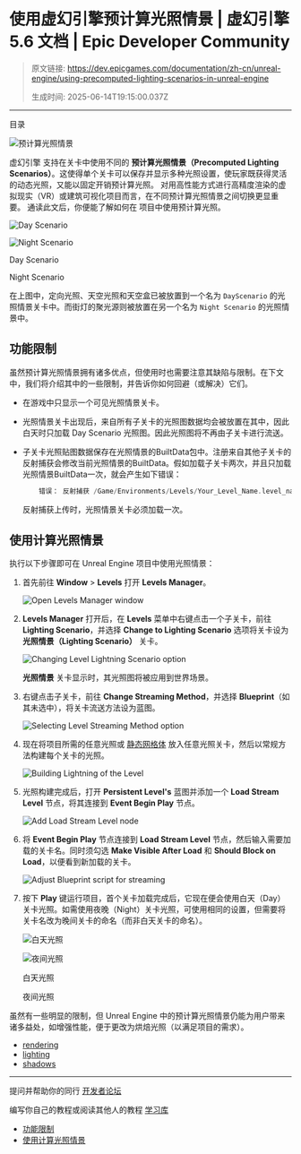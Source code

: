 # 使用虚幻引擎预计算光照情景 | 虚幻引擎 5.6 文档 | Epic Developer Community

> 原文链接: https://dev.epicgames.com/documentation/zh-cn/unreal-engine/using-precomputed-lighting-scenarios-in-unreal-engine
> 
> 生成时间: 2025-06-14T19:15:00.037Z

---

目录

![预计算光照情景](https://dev.epicgames.com/community/api/documentation/image/b835e0c5-7187-4de8-9064-703ebb71cf9d?resizing_type=fill&width=1920&height=335)

虚幻引擎 支持在关卡中使用不同的 **预计算光照情景（Precomputed Lighting Scenarios）**。这使得单个关卡可以保存并显示多种光照设置，使玩家既获得灵活的动态光照，又能以固定开销预计算光照。 对用高性能方式进行高精度渲染的虚拟现实（VR）或建筑可视化项目而言，在不同预计算光照情景之间切换更显重要。 通读此文后，你便能了解如何在 项目中使用预计算光照。

![Day Scenario](https://d1iv7db44yhgxn.cloudfront.net/documentation/images/ff89fd6a-6772-4e76-b3fc-bc4043b3ca1f/01-pcls-day.png)

![Night Scenario](https://d1iv7db44yhgxn.cloudfront.net/documentation/images/6ff61945-067c-4a96-be27-d3ebec34977d/02-pcls-night.png)

Day Scenario

Night Scenario

在上图中，定向光照、天空光照和天空盒已被放置到一个名为 `DayScenario` 的光照情景关卡中。而街灯的聚光源则被放置在另一个名为 `Night Scenario` 的光照情景中。

## 功能限制

虽然预计算光照情景拥有诸多优点，但使用时也需要注意其缺陷与限制。在下文中，我们将介绍其中的一些限制，并告诉你如何回避（或解决）它们。

-   在游戏中只显示一个可见光照情景关卡。
-   光照情景关卡出现后，来自所有子关卡的光照图数据均会被放置在其中，因此白天时只加载 Day Scenario 光照图。因此光照图将不再由子关卡进行流送。
-   子关卡光照贴图数据保存在光照情景的BuiltData包中。注册来自其他子关卡的反射捕获会修改当前光照情景的BuiltData。假如加载子关卡两次，并且只加载光照情景BuiltData一次，就会产生如下错误：
    
    ```cpp
    	错误： 反射捕获 /Game/Environments/Levels/Your_Level_Name.level_name:PersistentLevel.SphereReflectionCapture_1.NewReflectionComponent 上传了两次，且未重新加载其光照情景关卡。
    ```
    
    反射捕获上传时，光照情景关卡必须加载一次。
    

## 使用计算光照情景

执行以下步骤即可在 Unreal Engine 项目中使用光照情景：

1.  首先前往 **Window** > **Levels** 打开 **Levels Manager**。
    
    ![Open Levels Manager window](https://d1iv7db44yhgxn.cloudfront.net/documentation/images/aa537ad1-3a0b-40bb-8292-d88f7121b75f/03-pcls-open-levels-window.png)
2.  **Levels Manager** 打开后，在 **Levels** 菜单中右键点击一个子关卡，前往 **Lighting Scenario**，并选择 **Change to Lighting Scenario** 选项将关卡设为 **光照情景（Lighting Scenario）** 关卡。
    
    ![Changing Level Lightning Scenario option](https://d1iv7db44yhgxn.cloudfront.net/documentation/images/174f492f-13aa-4b4e-905a-bf5f38dbb696/04-pcls-lightning-scenario-options.png)
    
    **光照情景** 关卡显示时，其光照图将被应用到世界场景。
    
3.  右键点击子关卡，前往 **Change Streaming Method**，并选择 **Blueprint**（如其未选中），将关卡流送方法设为蓝图。
    
    ![Selecting Level Streaming Method option](https://d1iv7db44yhgxn.cloudfront.net/documentation/images/1952cef6-029c-4440-8639-1ada242f03db/05-pcls-streaming-method-options.png)
4.  现在将项目所需的任意光照或 [静态网格体](/documentation/zh-cn/unreal-engine/static-meshes) 放入任意光照关卡，然后以常规方法构建每个关卡的光照。
    
    ![Building Lightning of the Level](https://d1iv7db44yhgxn.cloudfront.net/documentation/images/b04f7845-dec8-46cf-a8e1-0dbce1730f5a/06-pcls-build-lightning.png)
5.  光照构建完成后，打开 **Persistent Level's** 蓝图并添加一个 **Load Stream Level** 节点，将其连接到 **Event Begin Play** 节点。
    
    ![Add Load Stream Level node](https://d1iv7db44yhgxn.cloudfront.net/documentation/images/53d7f96a-d7f4-4cca-a98b-6e63934a3311/07-pcls-load-stream-level-node.png)
6.  将 **Event Begin Play** 节点连接到 **Load Stream Level** 节点，然后输入需要加载的关卡名。同时须勾选 **Make Visible After Load** 和 **Should Block on Load**，以便看到新加载的关卡。
    
    ![Adjust Blueprint script for streaming](https://d1iv7db44yhgxn.cloudfront.net/documentation/images/8268fbe9-33cc-45b4-94e1-eef217409835/08-pcls-adjust-bp-script.png)
7.  按下 **Play** 键运行项目，首个关卡加载完成后，它现在便会使用白天（Day）关卡光照。如需使用夜晚（Night）关卡光照，可使用相同的设置，但需要将关卡名改为晚间关卡的命名（而非白天关卡的命名）。
    
    ![白天光照](https://d1iv7db44yhgxn.cloudfront.net/documentation/images/0ffd572c-da73-4f02-804f-968dae4678d7/01-pcls-day.png)
    
    ![夜间光照](https://d1iv7db44yhgxn.cloudfront.net/documentation/images/0109ee5f-0ab8-4029-8668-938fda9c23b6/02-pcls-night.png)
    
    白天光照
    
    夜间光照
    

虽然有一些明显的限制，但 Unreal Engine 中的预计算光照情景仍能为用户带来诸多益处，如增强性能，便于更改为烘焙光照（以满足项目的需求）。

-   [rendering](https://dev.epicgames.com/community/search?query=rendering)
-   [lighting](https://dev.epicgames.com/community/search?query=lighting)
-   [shadows](https://dev.epicgames.com/community/search?query=shadows)

* * *

提问并帮助你的同行 [开发者论坛](https://forums.unrealengine.com/categories?tag=unreal-engine)

编写你自己的教程或阅读其他人的教程 [学习库](https://dev.epicgames.com/community/unreal-engine/learning)

-   [功能限制](/documentation/zh-cn/unreal-engine/using-precomputed-lighting-scenarios-in-unreal-engine#%E5%8A%9F%E8%83%BD%E9%99%90%E5%88%B6)
-   [使用计算光照情景](/documentation/zh-cn/unreal-engine/using-precomputed-lighting-scenarios-in-unreal-engine#%E4%BD%BF%E7%94%A8%E8%AE%A1%E7%AE%97%E5%85%89%E7%85%A7%E6%83%85%E6%99%AF)
